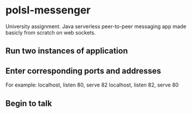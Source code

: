 # polsl-messenger
University assignment. Java serverless peer-to-peer messaging app made basicly from scratch on web sockets.
## Run two instances of application
## Enter corresponding ports and addresses
For example:
localhost, listen 80, serve 82
localhost, listen 82, serve 80
## Begin to talk
